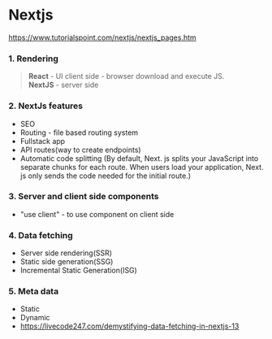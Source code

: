# Nextjs
https://www.tutorialspoint.com/nextjs/nextjs_pages.htm
### 1. Rendering
> **React** - UI client side - browser download and execute JS.<br/> **NextJS** - server side

### 2. NextJs features
 - SEO 
 - Routing - file based routing system
 - Fullstack app
 - API routes(way to create endpoints) 
 - Automatic code splitting (By default, Next. js splits your JavaScript into separate chunks for each route. When users load your application, Next. js only sends the code needed for the initial route.)

  ### 3. Server and client side components
  - "use client" - to use component on client side
  
  ### 4. Data fetching
  - Server side rendering(SSR)
  - Static side generation(SSG)
  - Incremental Static Generation(ISG)

  ### 5. Meta data
   - Static
   - Dynamic
   - https://livecode247.com/demystifying-data-fetching-in-nextjs-13